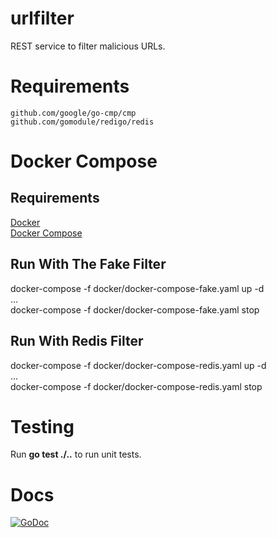 # urlfilter
REST service to filter malicious URLs.

# Requirements
```
github.com/google/go-cmp/cmp
github.com/gomodule/redigo/redis
```

# Docker Compose
## Requirements
[Docker](https://www.docker.com/get-started)\
[Docker Compose](https://docs.docker.com/compose/)

## Run With The Fake Filter
docker-compose -f docker/docker-compose-fake.yaml up -d\
...\
docker-compose -f docker/docker-compose-fake.yaml stop

## Run With Redis Filter
docker-compose -f docker/docker-compose-redis.yaml up -d\
...\
docker-compose -f docker/docker-compose-redis.yaml stop

# Testing
Run **go test ./..** to run unit tests.

# Docs
[![GoDoc](https://godoc.org/github.com/tmortimer/urlfilter?status.svg)](https://godoc.org/github.com/tmortimer/urlfilter)

